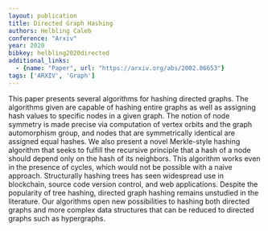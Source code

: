 ```yaml
---
layout: publication
title: Directed Graph Hashing
authors: Helbling Caleb
conference: "Arxiv"
year: 2020
bibkey: helbling2020directed
additional_links:
  - {name: "Paper", url: "https://arxiv.org/abs/2002.06653"}
tags: ['ARXIV', 'Graph']
---
```

<p>This paper presents several algorithms for hashing directed graphs.
The algorithms given are capable of hashing entire graphs as well as
assigning hash values to specific nodes in a given graph. The notion of
node symmetry is made precise via computation of vertex orbits and the
graph automorphism group, and nodes that are symmetrically identical are
assigned equal hashes. We also present a novel Merkle-style hashing
algorithm that seeks to fulfill the recursive principle that a hash of a
node should depend only on the hash of its neighbors. This algorithm
works even in the presence of cycles, which would not be possible with a
naive approach. Structurally hashing trees has seen widespread use in
blockchain, source code version control, and web applications. Despite
the popularity of tree hashing, directed graph hashing remains unstudied
in the literature. Our algorithms open new possibilities to hashing both
directed graphs and more complex data structures that can be reduced to
directed graphs such as hypergraphs.</p>
